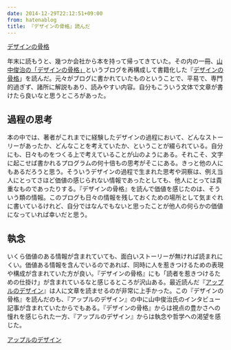 ```yaml
---
date: 2014-12-29T22:12:51+09:00
from: hatenablog
title: 『デザインの骨格』読んだ
---
```


<p></p><a href="http://www.amazon.co.jp/exec/obidos/ASIN/482226470X/r7kamura07-22/">デザインの骨格</a>

<p>年末に読もうと、幾つか会社から本を持って帰ってきていた。その内の一冊、<a href="http://lleedd.com/blog/">山中俊治の「デザインの骨格」</a>というブログを再構成して書籍化した『<a href="http://www.amazon.co.jp/dp/482226470X/r7kamura07-22">デザインの骨格</a>」を読んだ。元々がブログに書かれていたものということで、平易で、専門的過ぎず、諸所に解説もあり、読みやすい内容。自分もこういう文体で文章が書けたら良いなと思うところがあった。</p>

<h2>過程の思考</h2>

<p>本の中では、著者がこれまでに経験したデザインの過程において、どんなストーリーがあったか、どんなことを考えていたか、ということが綴られている。自分にも、日々ものをつくる上で考えていることが山のようにある。それこそ、文字に起こせば書かれるプログラムの何十倍もの思考がそこにある。きっと他の人にもあるだろうと思う。そういうデザインの過程で生まれた思考や洞察は、例え当人にとってさほど価値の感じられない情報であったとしても、他人にとっては貴重なものであったりする。『デザインの骨格』を読んで価値を感じたのは、そういう類の情報。このブログも日々の情報を残しておくための場所として気まぐれに書いているけれど、自分ではなんでもないと思ったことが他人の何らかの価値になっていれば幸いだと思う。</p>

<h2>執念</h2>

<p>いくら価値のある情報が含まれていても、面白いストーリーが無ければ読まれにくい。価値ある情報を含んでいるのであれば、同時に人を惹きつけるための表現や構成が含まれていた方が良い。『デザインの骨格』にも「読者を惹きつけるための仕掛け」が含まれているなと感じるところが沢山ある。最近読んだ『<a href="http://www.amazon.co.jp/dp/4822264769/r7kamura07-22">アップルのデザイン</a>』は人に文章を読ませるのが非常に上手かった。この『デザインの骨格』を読んだのも、『アップルのデザイン』の中に山中俊治氏のインタビュー記事が含まれていたからでもある。『デザインの骨格』からは視点の豊かさへの憧れを感じられた一方、『アップルのデザイン』からは執念や哲学への渇望を感じた。</p>

<p></p><a href="http://www.amazon.co.jp/exec/obidos/ASIN/4822264769/r7kamura07-22/">アップルのデザイン</a>

